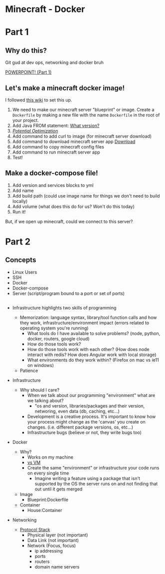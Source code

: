 # Minecraft - Docker

# Part 1

## Why do this?
Git gud at dev ops, networking and docker bruh

[POWERPOINT! (Part 1)](https://docs.google.com/presentation/d/16L7liqKqTfs161wQUxcd1Dp97tZNQeYBsvnLHHkPkO8/edit?usp=sharing)

## Let's make a minecraft docker image!

I followed [this wiki](https://minecraft.gamepedia.com/Tutorials/Setting_up_a_server) to set this up.

1) We need to make our minecraft server "blueprint" or image. Create a `Dockerfile` by making a new file with the name `Dockerfile` in the root of your project.
2) Add Java FROM statement: [What version?](Installing_Java.png)
3) *[Potential Optimization](JRE_vs_JDK.png)*
4) Add command to add curl to image (for minecraft server download)
5) Add command to download minecraft server app [Download](https://www.minecraft.net/en-us/download/server/)
6) Add command to copy minecraft config files 
7) Add command to run minecraft server app
8) Test!

## Make a docker-compose file!
1) Add version and services blocks to yml
2) Add name 
3) Add build path (could use image name for things we don't need to build locally)
4) Add volume (what does this do for us? Won't do this today)
5) Run it!

But, if we open up minecraft, could we connect to this server?


# Part 2


## Concepts
- Linux Users
- SSH
- Docker
- Docker-compose
- Server (script/program bound to a port or set of ports)

##
- Infrastructure highlights two skills of programming
  - Memorization: language syntax, library/tool function calls and how they work, infrastructure/environment impact (errors related to operating system you're running)
    - What tools do I have available to solve problems? (node, python, docker, routers, google cloud)
    - How do those tools work?
    - How do those tools work with each other? (How does node interact with redis? How does Angular work with local storage)
    - What environments do they work within? (Firefox on mac vs ie11 on windows)
  - Patience
- Infrastructure
  - Why should I care?
    - When we talk about our programming "environment" what are we talking about?
      - "os and version, libraries/packages and their version, networing, even data (db, caching, etc...)
    - Development is a creative process. It's important to know how your process might change as the 'canvas' you create on changes. (i.e. different package versions, os, etc...)
    - Infrastructure bugs (believe or not, they write bugs too)
    
- Docker
  - Why?
    - Works on my machine
    - [vs VM](containers-vs-virtual-machines.jpg)
    - Create the same "environment" or infrastructure your code runs on every single time
      - Imagine writing a feature using a package that isn't supported by the OS the server runs on and not finding that out until it gets merged
  - Image
    - Blueprint:Dockerfile
  - Container
    - House:Container
  
- Networking
  - [Protocol Stack](https://en.wikipedia.org/wiki/Protocol_stack#:~:text=The%20protocol%20stack%20or%20network,the%20software%20implementation%20of%20them.)
    - Physical layer (not important)
    - Data Link (not important)
    - Network (Focus, focus)
      - ip addressing
      - ports
      - routers
      - domain name servers

